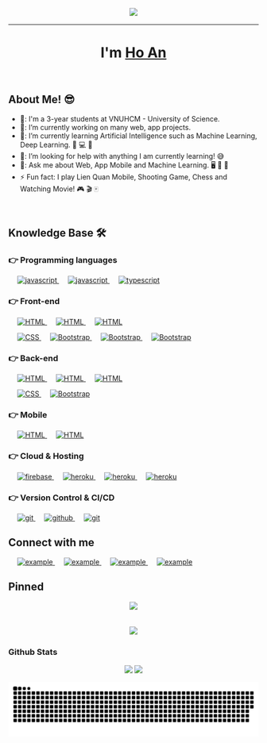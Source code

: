 <p align="center">
  <img src="./assets/work-intro.gif" height="230"/>
</p>
<hr>
<h1 align="center">I'm <a href="https://www.anho.dev">Ho An<a></h1>
<Br>

## About Me! 😎

- 🏫: I'm a 3-year students at VNUHCM - University of Science.
- 🔭: I’m currently working on many web, app projects.
- 🌱: I’m currently learning Artificial Intelligence such as Machine Learning, Deep Learning. 🧠 💻 🤖
- 🤔: I’m looking for help with anything I am currently learning! 😅
- 💬: Ask me about Web, App Mobile and Machine Learning. 🖥 📱 🧠
- ⚡  Fun fact: I play Lien Quan Mobile, Shooting Game, Chess and Watching Movie! 🎮 🎬 🀄
  


<Br>

## Knowledge Base 🛠️
  
### 👉 Programming languages

<p align="left">
   &emsp; 
  <a href="https://developer.mozilla.org/en-US/docs/Web/JavaScript" target="_blank"> 
    <img src="https://img.shields.io/badge/Python-f1c440?style=for-the-badge&logo=python&logoColor=316d9a"
      alt="javascript"/> 
  </a>
   &emsp; 
  <a href="https://developer.mozilla.org/en-US/docs/Web/JavaScript" target="_blank"> 
    <img src="https://img.shields.io/badge/Javascript-F7DF1E.svg?style=for-the-badge&logo=javascript&logoColor=black"
      alt="javascript"/> 
  </a>
   &emsp; 
  <a href="https://www.typescriptlang.org/" target="_blank"> 
    <img src="https://img.shields.io/badge/typescript-3178C6.svg?style=for-the-badge&logo=typescript&logoColor=white"
      alt="typescript"/>
  </a>
</p>

### 👉 Front-end

<p align="left"> 
&emsp; 
  <a href="https://www.w3.org/html/" target="_blank"> 
   <img alt="HTML" src="https://img.shields.io/badge/reactjs-61DAFB.svg?style=for-the-badge&logo=react&logoColor=black">
  </a> 
  &emsp; 
  <a href="https://www.w3.org/html/" target="_blank"> 
   <img alt="HTML" src="https://img.shields.io/badge/next.js-000000?style=for-the-badge&logo=nextdotjs&logoColor=white">
  </a> 
  &emsp; 
  <a href="https://www.w3.org/html/" target="_blank"> 
   <img alt="HTML" src="https://img.shields.io/badge/Redux-593D88?style=for-the-badge&logo=redux&logoColor=white">
  </a> 
    
  &emsp;
  <a href="https://www.w3schools.com/css/" target="_blank">
    <img alt="CSS" src="https://img.shields.io/badge/HTML5-E34F26?style=for-the-badge&logo=html5&logoColor=white">
  </a> 
   &emsp;
  <a href="https://getbootstrap.com" target="_blank"> 
    <img alt="Bootstrap" src="https://img.shields.io/badge/CSS3-1572B6?style=for-the-badge&logo=css3&logoColor=white"/>
  </a>
   &emsp;
  <a href="https://getbootstrap.com" target="_blank"> 
    <img alt="Bootstrap" src="https://img.shields.io/badge/Sass-CC6699?style=for-the-badge&logo=sass&logoColor=white"/>
  </a>
   &emsp;
  <a href="https://getbootstrap.com" target="_blank"> 
    <img alt="Bootstrap" src="https://img.shields.io/badge/Bootstrap-563D7C?style=for-the-badge&logo=bootstrap&logoColor=white"/>
  </a>
</p>


### 👉 Back-end

<p align="left"> 
&emsp; 
  <a href="https://www.w3.org/html/" target="_blank"> 
   <img alt="HTML" src="https://img.shields.io/badge/Node.js-339933?style=for-the-badge&logo=nodedotjs&logoColor=white">
  </a> 
  &emsp; 
  <a href="https://www.w3.org/html/" target="_blank"> 
   <img alt="HTML" src="https://img.shields.io/badge/Express.js-000000?style=for-the-badge&logo=express&logoColor=white">
  </a> 
  &emsp; 
  <a href="https://www.w3.org/html/" target="_blank"> 
   <img alt="HTML" src="https://img.shields.io/badge/Socket.io-010101?&style=for-the-badge&logo=Socket.io&logoColor=white">
  </a> 
    
  &emsp;
  <a href="https://www.w3schools.com/css/" target="_blank">
    <img alt="CSS" src="https://img.shields.io/badge/MongoDB-4EA94B?style=for-the-badge&logo=mongodb&logoColor=white">
  </a> 
   &emsp;
  <a href="https://getbootstrap.com" target="_blank"> 
    <img alt="Bootstrap" src="https://img.shields.io/badge/Nginx-009639?style=for-the-badge&logo=nginx&logoColor=white"/>
  </a>
</p>

### 👉 Mobile

<p align="left"> 
&emsp; 
  <a href="https://www.w3.org/html/" target="_blank"> 
   <img alt="HTML" src="https://img.shields.io/badge/React_Native-20232A?style=for-the-badge&logo=react&logoColor=61DAFB">
  </a> 
  &emsp; 
  <a href="https://www.w3.org/html/" target="_blank"> 
   <img alt="HTML" src="https://img.shields.io/badge/Redux-593D88?style=for-the-badge&logo=redux&logoColor=white">
  </a> 
</p>


### 👉 Cloud & Hosting

<p align="left"> 
   &emsp;
  <a href="https://firebase.google.com/" target="_blank">
    <img src="https://img.shields.io/badge/firebase-FFCA28.svg?style=for-the-badge&logo=firebase&logoColor=black" alt="firebase"/>
  </a>
   &emsp;
  <a href="https://heroku.com" target="_blank"> 
    <img src="https://img.shields.io/badge/heroku-430098.svg?style=for-the-badge&logo=heroku&logoColor=white"
      alt="heroku"/> 
  </a> 
   &emsp;
  <a href="https://heroku.com" target="_blank"> 
    <img src="https://img.shields.io/badge/Vercel-000000?style=for-the-badge&logo=vercel&logoColor=white"
      alt="heroku"/> 
  </a> 
   &emsp;
  <a href="https://heroku.com" target="_blank"> 
    <img src="https://img.shields.io/badge/Linux-FCC624?style=for-the-badge&logo=linux&logoColor=black"
      alt="heroku"/> 
  </a> 
</p>


### 👉 Version Control & CI/CD
<p align="left">
   &emsp;
  <a href="https://git-scm.com/" target="_blank">
    <img src="https://img.shields.io/badge/git-F05032.svg?style=for-the-badge&logo=git&logoColor=white"
      alt="git"/>
  </a>
   &emsp;
  <a href="https://github.com/anhocva214" target="_blank">
    <img src="https://img.shields.io/badge/github-181717.svg?style=for-the-badge&logo=github&logoColor=white" alt="github" />
  </a>
   &emsp;
  <a href="https://gitlab.com/anhocva214" target="_blank">
    <img src="https://img.shields.io/badge/gitlab-181717.svg?style=for-the-badge&logo=gitlab&logoColor=white"
      alt="git"/>
  </a>
    <!-- <a href="https://www.docker.com/" target="_blank">
    <img src="https://img.shields.io/badge/docker-2496ED.svg?style=for-the-badge&logo=docker&logoColor=white"
      alt="docker"/>
  </a> -->
  
</p>


## Connect with me
<div style="margin-top:10px" align="left">
 &emsp;
  <a  href="https://www.linkedin.com/in/anhocoder" target="_blank">
      <img src="https://img.shields.io/badge/Linked%20In-0A66C2.svg?style=for-the-badge&logo=linkedin&logoColor=white" alt="example"/>
    </a>
 &emsp;
  <a  href="mailto:anhocva214@gmail.com" target="_blank">
    <img src="https://img.shields.io/badge/Gmail-D14836?style=for-the-badge&logo=gmail&logoColor=white" alt="example"/>
  </a>
&emsp;
  <a  href="https://www.facebook.com/anhoCoder/" target="_blank">
    <img src="https://img.shields.io/badge/Facebook-1877F2?style=for-the-badge&logo=facebook&logoColor=white" alt="example"/>
  </a>
  &emsp;
  <a  href="https://github.com/anhocva214" target="_blank">
    <img src="https://img.shields.io/badge/GitHub-100000?style=for-the-badge&logo=github&logoColor=white" alt="example"/>
  </a>

</div>


## Pinned

<div align="center">
<a href="https://github.com/anhocva214/template-nextjs-ts" ><img height="115" src="https://github-readme-stats.vercel.app/api/pin/?username=anhocva214&repo=template-nextjs-ts&theme=react&border_color=61dafb&border_radius=10"></a>

<br/>
<br/>

<a href="https://github.com/anhocva214/template-nodejs-ts"><img height="115" src="https://github-readme-stats.vercel.app/api/pin/?username=anhocva214&repo=template-nodejs-ts&theme=react&border_color=61dafb&border_radius=10"></a>
</div>

### Github Stats

<div width="100%" align="center">

[![](https://github-readme-stats.vercel.app/api?username=anhocva214&show_icons=true&theme=tokyonight&hide_border=true&locale=en)](https://github.com/anhocva214)
[![](https://github-readme-streak-stats.herokuapp.com/?user=anhocva214&theme=material-palenight)](https://github.com/anhocva214)
</div>


<p align="center">
  <img  src="https://raw.githubusercontent.com/anhocva214/anhocva214/output/github-contribution-grid-snake.svg"
    alt="example" />
</p>


